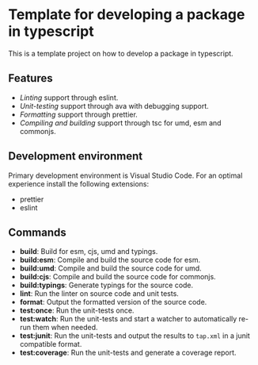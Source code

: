 # Template for developing a package in typescript

This is a template project on how to develop a package in typescript.

## Features

* *Linting* support through eslint.
* *Unit-testing* support through ava with debugging support.
* *Formatting* support through prettier.
* *Compiling and building* support through tsc for umd, esm and commonjs.

## Development environment

Primary development environment is Visual Studio Code. For an optimal experience install the following extensions:

* prettier
* eslint

## Commands

* **build**: Build for esm, cjs, umd and typings.
* **build:esm**: Compile and build the source code for esm.
* **build:umd**: Compile and build the source code for umd.
* **build:cjs**: Compile and build the source code for commonjs.
* **build:typings**: Generate typings for the source code.
* **lint**: Run the linter on source code and unit tests.
* **format**: Output the formatted version of the source code.
* **test:once**: Run the unit-tests once.
* **test:watch**: Run the unit-tests and start a watcher to automatically re-run them when needed.
* **test:junit**: Run the unit-tests and output the results to `tap.xml` in a junit compatible format.
* **test:coverage**: Run the unit-tests and generate a coverage report.
